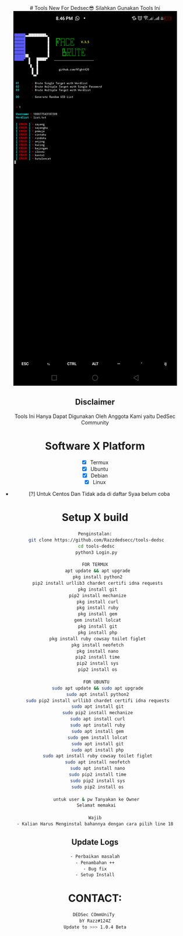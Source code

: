 <div align=center>
# Tools New For Dedsec😎
Silahkan Gunakan Tools Ini

<img src="Screenshot_20230430-204646.png">

## Disclaimer
Tools Ini Hanya Dapat Digunakan Oleh Anggota Kami
yaitu DedSec Community

# Software X Platform
- [x] Termux
- [x] Ubuntu
- [x] Debian
- [x] Linux
- [?] Untuk Centos Dan Tidak ada di daftar Syaa belum coba

# Setup X build
```sh
Penginstalan:
 git clone https://github.com/Razzdedsecc/tools-dedsc
 cd tools-dedsc
 python3 Login.py

FOR TERMUX
  apt update && apt upgrade
  pkg install python2
  pip2 install urllib3 chardet certifi idna requests
  pkg install git
  pip2 install mechanize
  pkg install curl
  pkg install ruby
  pkg install gem
  gem install lolcat
  pkg install git
  pkg install php
  pkg install ruby cowsay toilet figlet
  pkg install neofetch
  pkg install nano
  pip2 install time
  pip2 install sys
  pip2 install os
  
 FOR UBUNTU
  sudo apt update && sudo apt upgrade
  sudo apt install python2
  sudo pip2 install urllib3 chardet certifi idna requests
  sudo apt install git
  sudo pip2 install mechanize
  sudo apt install curl
  sudo apt install ruby
  sudo apt install gem
  sudo gem install lolcat
  sudo apt install git
  sudo apt install php
  sudo apt install ruby cowsay toilet figlet
  sudo apt install neofetch
  sudo apt install nano
  sudo pip2 install time
  sudo pip2 install sys
  sudo pip2 install os

 untuk user & pw Tanyakan ke Owner
 Selamat memakai

Wajib
- Kalian Harus Menginstal bahannya dengan cara pilih line 18
```
## Update Logs
```sh
- Perbaikan masalah
- Penambahan ++
- Bug fix
- Setup Install
```

# CONTACT:
```sh
DEDSec COmmUniTy 
bY Razz#124Z
Update to >>> 1.0.4 Beta
```
